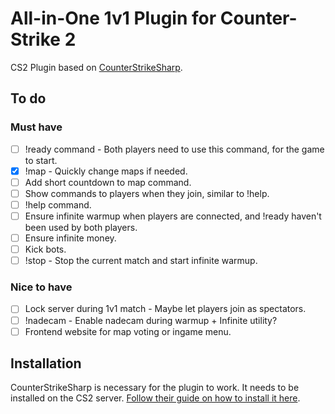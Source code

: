 # All-in-One 1v1 Plugin for Counter-Strike 2

CS2 Plugin based on [CounterStrikeSharp](https://docs.cssharp.dev/).

## To do

### Must have

- [ ] !ready command - Both players need to use this command, for the game to start.
- [x] !map - Quickly change maps if needed.
- [ ] Add short countdown to map command.
- [ ] Show commands to players when they join, similar to !help.
- [ ] !help command.
- [ ] Ensure infinite warmup when players are connected, and !ready haven't been used by both players.
- [ ] Ensure infinite money.
- [ ] Kick bots.
- [ ] !stop - Stop the current match and start infinite warmup.

### Nice to have

- [ ] Lock server during 1v1 match - Maybe let players join as spectators.
- [ ] !nadecam - Enable nadecam during warmup + Infinite utility?
- [ ] Frontend website for map voting or ingame menu.

## Installation

CounterStrikeSharp is necessary for the plugin to work. It needs to be installed on the CS2 server. [Follow their guide on how to install it here](https://docs.cssharp.dev/docs/guides/getting-started.html).
